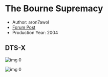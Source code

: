 # The Bourne Supremacy

* Author: aron7awol
* [Forum Post](https://www.avsforum.com/threads/bass-eq-for-filtered-movies.2995212/post-58713422)
* Production Year: 2004

## DTS-X

![img 0](https://i.imgur.com/pPF5MH5.jpg)

![img 0](https://i.imgur.com/ehf5X5y.png)

